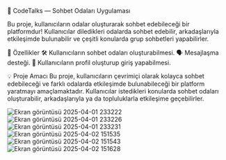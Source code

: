 💬 CodeTalks — Sohbet Odaları Uygulaması

Bu proje, kullanıcıların odalar oluşturarak sohbet edebileceği bir platformdur!
Kullanıcılar diledikleri odalarda sohbet edebilir, arkadaşlarıyla etkileşimde bulunabilir ve çeşitli konularda grup sohbetleri yapabilirler.

🚀 Özellikler
🛠️ Kullanıcıların sohbet odaları oluşturabilmesi.
🗣️ Mesajlaşma desteği.
👤 Kullanıcıların profil oluşturup giriş yapabilmesi.

💡 Proje Amacı
Bu proje, kullanıcıların çevrimiçi olarak kolayca sohbet edebileceği ve farklı odalarda etkileşimde bulunabileceği bir platform yaratmayı amaçlamaktadır.
Kullanıcılar istedikleri konularda sohbet odaları oluşturabilir, arkadaşlarıyla ya da topluluklarla etkileşime geçebilirler.

![Ekran görüntüsü 2025-04-01 233222](https://github.com/user-attachments/assets/303f0495-4789-403a-9884-39db11cc1883)
![Ekran görüntüsü 2025-04-01 233226](https://github.com/user-attachments/assets/9480cb1f-aa62-4c6d-a56b-9e266899d84f)
![Ekran görüntüsü 2025-04-01 233231](https://github.com/user-attachments/assets/fa11a4fa-09f3-43e9-8d47-d375accf2f11)
![Ekran görüntüsü 2025-04-02 151535](https://github.com/user-attachments/assets/da10fce1-a96d-4ee1-9a62-07a34cfe2cc8)
![Ekran görüntüsü 2025-04-02 151543](https://github.com/user-attachments/assets/2647f822-0203-4e9d-9b62-5a7bf0703b6c)
![Ekran görüntüsü 2025-04-02 151628](https://github.com/user-attachments/assets/9fd8606c-5be6-45ea-b31a-1151e9e53402)
